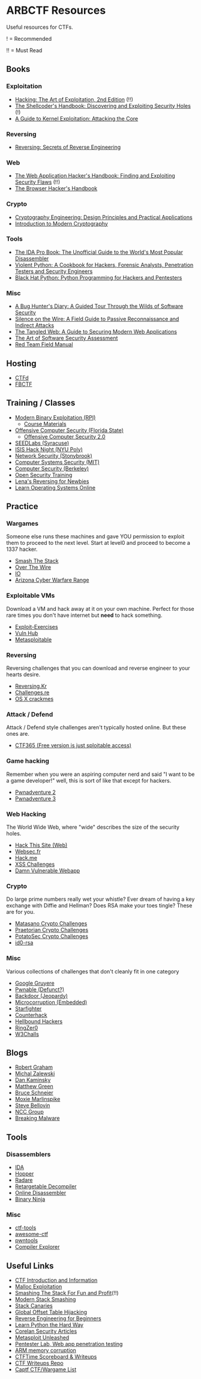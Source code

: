 # ARBCTF Resources

Useful resources for CTFs.

! = Recommended

!! = Must Read

## Books

### Exploitation

* [Hacking: The Art of Exploitation, 2nd Edition](http://amzn.com/1593271441) (!!)
* [The Shellcoder's Handbook: Discovering and Exploiting Security Holes](http://amzn.com/047008023X) (!)
* [A Guide to Kernel Exploitation: Attacking the Core](http://amzn.com/1597494860)

### Reversing

* [Reversing: Secrets of Reverse Engineering](https://www.amazon.com/Reversing-Secrets-Engineering-Eldad-Eilam/dp/0764574817)

### Web

* [The Web Application Hacker's Handbook: Finding and Exploiting Security Flaws](https://www.amazon.com/Web-Application-Hackers-Handbook-Exploiting/dp/1118026470/) (!!)
* [The Browser Hacker's Handbook](https://www.amazon.com/Browser-Hackers-Handbook-Wade-Alcorn/dp/1118662091)

### Crypto

* [Cryptography Engineering: Design Principles and Practical Applications](http://amzn.com/0470474246)
* [Introduction to Modern Cryptography](http://amzn.com/1466570261)

### Tools

* [The IDA Pro Book: The Unofficial Guide to the World's Most Popular Disassembler](http://amzn.com/1593272898)
* [Violent Python: A Cookbook for Hackers, Forensic Analysts, Penetration Testers and Security Engineers](http://amzn.com/1597499579)
* [Black Hat Python: Python Programming for Hackers and Pentesters](http://amzn.com/1593275900)

### Misc

* [A Bug Hunter's Diary: A Guided Tour Through the Wilds of Software Security](http://amzn.com/1593273851)
* [Silence on the Wire: A Field Guide to Passive Reconnaissance and Indirect Attacks](http://amzn.com/1593270461)
* [The Tangled Web: A Guide to Securing Modern Web Applications](http://amzn.com/1593273886)
* [The Art of Software Security Assessment](http://www.amazon.com/The-Software-Security-Assessment-Vulnerabilities/dp/0321444426)
* [Red Team Field Manual](http://www.amazon.com/gp/product/1494295504/ref=s9_simh_gw_p14_d0_i3?pf_rd_m=ATVPDKIKX0DER&pf_rd_s=desktop-1&pf_rd_r=18P1948G8EXT2K1BNNRB&pf_rd_t=36701&pf_rd_p=1970559082&pf_rd_i=desktop)

## Hosting

* [CTFd](https://github.com/isislab/CTFd)
* [FBCTF](https://github.com/facebook/fbctf)

## Training / Classes

* [Modern Binary Exploitation (RPI)](http://security.cs.rpi.edu/courses/binexp-spring2015/)
  * [Course Materials](https://github.com/RPISEC/MBE)
* [Offensive Computer Security (Florida State)](http://www.cs.fsu.edu/~redwood/OffensiveComputerSecurity/)
  * [Offensive Computer Security 2.0](http://howto.hackallthethings.com/2016/07/learning-exploitation-with-offensive.html)
* [SEEDLabs (Syracuse)](http://www.cis.syr.edu/~wedu/seed/all_labs.html)
* [ISIS Hack Night (NYU Poly)](https://isislab.github.io/Hack-Night/)
* [Network Security (Stonybrook)](https://www3.cs.stonybrook.edu/~mikepo/CSE508/)
* [Computer Systems Security (MIT)](http://ocw.mit.edu/courses/electrical-engineering-and-computer-science/6-858-computer-systems-security-fall-2014/)
* [Computer Security (Berkeley)](http://inst.eecs.berkeley.edu/~cs161/archives.html)
* [Open Security Training](http://opensecuritytraining.info/)
* [Lena's Reversing for Newbies](https://tuts4you.com/download.php?list.17)
* [Learn Operating Systems Online](https://www.ops-class.org/)

## Practice

### Wargames
Someone else runs these machines and gave YOU permission to exploit them to proceed to the next level. Start at level0 and proceed to become a 1337 hacker.
* [Smash The Stack](http://smashthestack.org/)
* [Over The Wire](http://overthewire.org/wargames/)
* [IO](https://io.netgarage.org/)
* [Arizona Cyber Warfare Range](http://azcwr.org/)

### Exploitable VMs
Download a VM and hack away at it on your own machine. Perfect for those rare times you don't have internet but **need** to hack something.
* [Exploit-Exercises](https://exploit-exercises.com/)
* [Vuln Hub](https://www.vulnhub.com/)
* [Metasploitable](https://sourceforge.net/projects/metasploitable/files/Metasploitable2/)
 
### Reversing
Reversing challenges that you can download and reverse engineer to your hearts desire.
* [Reversing.Kr](http://reversing.kr/)
* [Challenges.re](http://challenges.re/)
* [OS X crackmes](https://reverse.put.as/crackmes/)

### Attack / Defend
Attack / Defend style challenges aren't typically hosted online. But these ones are. 
* [CTF365 (Free version is just sploitable access)](https://ctf365.com)

### Game hacking
Remember when you were an aspiring computer nerd and said "I want to be a game developer!" well, this is sort of like that except for hackers.
* [Pwnadventure 2](http://ghostintheshellcode.com/#pwnadventure2)
* [Pwnadventure 3](http://pwnadventure.com/)

### Web Hacking
The World Wide Web, where "wide" describes the size of the security holes.
* [Hack This Site (Web)](http://www.hackthissite.org/)
* [Websec.fr](https://websec.fr/)
* [Hack.me](https://hack.me/)
* [XSS Challenges](https://github.com/cure53/XSSChallengeWiki/wiki/Older-Challenges-and-Write-Ups)
* [Damn Vulnerable Webapp](http://www.dvwa.co.uk/)

### Crypto
Do large prime numbers really wet your whistle? Ever dream of having a key exchange with Diffie and Hellman? Does RSA make your toes tingle? These are for you.
* [Matasano Crypto Challenges](http://cryptopals.com/)
* [Praetorian Crypto Challenges](http://www.praetorian.com/challenges/crypto/)
* [PotatoSec Crypto Challenges](http://potatopla.net/crypto/)
* [id0-rsa](https://id0-rsa.pub/)

### Misc
Various collections of challenges that don't cleanly fit in one category
* [Google Gruyere](https://google-gruyere.appspot.com/)
* [Pwnable (Defunct?)](http://pwnable.kr/)
* [Backdoor (Jeopardy)](https://backdoor.sdslabs.co/)
* [Microcorruption (Embedded)](https://microcorruption.com)
* [Starfighter](https://www.starfighters.io/)
* [Counterhack](http://counterhack.net/Counter_Hack/Challenges.html)
* [Hellbound Hackers](https://www.hellboundhackers.org/)
* [RingZer0](https://ringzer0team.com/challenges)
* [W3Challs](https://w3challs.com/)

## Blogs

* [Robert Graham](http://blog.erratasec.com/)
* [Michal Zalewski](http://lcamtuf.blogspot.com/)
* [Dan Kaminsky](http://dankaminsky.com/)
* [Matthew Green](http://blog.cryptographyengineering.com/)
* [Bruce Schneier](https://www.schneier.com/)
* [Moxie Marlinspike](http://www.thoughtcrime.org/)
* [Steve Bellovin](https://www.cs.columbia.edu/~smb/blog//control/)
* [NCC Group](https://www.nccgroup.trust/uk/about-us/newsroom-and-events/blogs/)
* [Breaking Malware](http://breakingmalware.com/)

## Tools

### Disassemblers

* [IDA](https://www.hex-rays.com/products/ida/)
* [Hopper](http://www.hopperapp.com/index.html)
* [Radare](http://radare.org/r/)
* [Retargetable Decompiler](https://retdec.com/)
* [Online Disassembler](https://www.onlinedisassembler.com/static/home/)
* [Binary Ninja](https://binary.ninja/index.html)

### Misc

* [ctf-tools](https://github.com/zardus/ctf-tools)
* [awesome-ctf](https://github.com/apsdehal/awesome-ctf)
* [pwntools](https://github.com/Gallopsled/pwntools)
* [Compiler Explorer](http://godbolt.org/)

## Useful Links

* [CTF Introduction and Information](https://trailofbits.github.io/ctf/index.html)
* [Malloc Exploitation](http://phrack.org/issues/57/8.html)
* [Smashing The Stack For Fun and Profit](http://phrack.org/issues/49/14.html)(!!)
* [Modern Stack Smashing](https://www.soldierx.com/tutorials/Stack-Smashing-Modern-Linux-System)
* [Stack Canaries](http://phrack.org/issues/56/5.html)
* [Global Offset Table Hijacking](http://www.exploit-db.com/papers/13203/)
* [Reverse Engineering for Beginners](http://beginners.re/)
* [Learn Python the Hard Way](http://learnpythonthehardway.org/book/)
* [Corelan Security Articles](https://www.corelan.be/index.php/articles/)
* [Metasploit Unleashed](http://www.offensive-security.com/metasploit-unleashed/Main_Page)
* [Pentester Lab, Web app penetration testing](https://pentesterlab.com/)
* [ARM memory corruption](https://github.com/saelo/armpwn)
* [CTFTime Scoreboard & Writeups](https://ctftime.org/)
* [CTF Writeups Repo](https://github.com/ctfs)
* [Captf CTF/Wargame List](https://captf.com/practice-ctf/)
